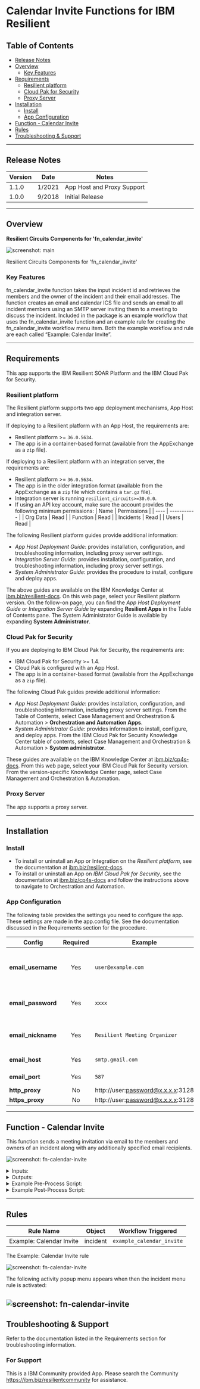 <!--
  This README.md is generated by running:
  "resilient-sdk docgen -p fn_calendar_invite"

  It is best edited using a Text Editor with a Markdown Previewer. VS Code
  is a good example. Checkout https://guides.github.com/features/mastering-markdown/
  for tips on writing with Markdown

  If you make manual edits and run docgen again, a .bak file will be created

  Store any screenshots in the "doc/screenshots" directory and reference them like:
  ![screenshot: screenshot_1](./screenshots/screenshot_1.png)

  NOTE: If your app is available in the container-format only, there is no need to mention the integration server in this readme.
-->

# Calendar Invite Functions for IBM Resilient

## Table of Contents
- [Release Notes](#release-notes)
- [Overview](#overview)
  - [Key Features](#key-features)
- [Requirements](#requirements)
  - [Resilient platform](#resilient-platform)
  - [Cloud Pak for Security](#cloud-pak-for-security)
  - [Proxy Server](#proxy-server)
- [Installation](#installation)
  - [Install](#install)
  - [App Configuration](#app-configuration)
- [Function - Calendar Invite](#function---calendar-invite)
- [Rules](#rules)
- [Troubleshooting & Support](#troubleshooting--support)
---

## Release Notes
<!--
  Specify all changes in this release. Do not remove the release 
  notes of a previous release
-->
| Version | Date | Notes |
| ------- | ---- | ----- |
| 1.1.0 | 1/2021 | App Host and Proxy Support |
| 1.0.0 | 9/2018 | Initial Release |

---

## Overview
<!--
  Provide a high-level description of the function itself and its remote software or application.
  The text below is parsed from the "description" and "long_description" attributes in the setup.py file
-->
**Resilient Circuits Components for 'fn_calendar_invite'**

 ![screenshot: main](./doc/screenshots/fn-calendar-invite-workflow.png)

Resilient Circuits Components for 'fn_calendar_invite'

### Key Features
<!--
  List the Key Features of the Integration
-->
fn_calendar_invite function takes the input incident id and retrieves the members and the owner of the incident and their email addresses.  The function creates an email and calendar ICS file and sends an email to all incident members using an SMTP server inviting them to a meeting to discuss the incident.
Included in the package is an example workflow that uses the fn_calendar_invite function and an example rule for creating the fn_calendar_invite workflow menu item. Both the example workflow and rule are each called “Example: Calendar Invite”.

---

## Requirements
<!--
  List any Requirements 
-->
This app supports the IBM Resilient SOAR Platform and the IBM Cloud Pak for Security.

### Resilient platform
The Resilient platform supports two app deployment mechanisms, App Host and integration server.

If deploying to a Resilient platform with an App Host, the requirements are:
* Resilient platform >= `36.0.5634`.
* The app is in a container-based format (available from the AppExchange as a `zip` file).

If deploying to a Resilient platform with an integration server, the requirements are:
* Resilient platform >= `36.0.5634`.
* The app is in the older integration format (available from the AppExchange as a `zip` file which contains a `tar.gz` file).
* Integration server is running `resilient_circuits>=30.0.0`.
* If using an API key account, make sure the account provides the following minimum permissions: 
  | Name | Permissions |
  | ---- | ----------- |
  | Org Data | Read |
  | Function | Read |
  | Incidents | Read |
  | Users | Read |

The following Resilient platform guides provide additional information: 
* _App Host Deployment Guide_: provides installation, configuration, and troubleshooting information, including proxy server settings. 
* _Integration Server Guide_: provides installation, configuration, and troubleshooting information, including proxy server settings.
* _System Administrator Guide_: provides the procedure to install, configure and deploy apps. 

The above guides are available on the IBM Knowledge Center at [ibm.biz/resilient-docs](https://ibm.biz/resilient-docs). On this web page, select your Resilient platform version. On the follow-on page, you can find the _App Host Deployment Guide_ or _Integration Server Guide_ by expanding **Resilient Apps** in the Table of Contents pane. The System Administrator Guide is available by expanding **System Administrator**.

### Cloud Pak for Security
If you are deploying to IBM Cloud Pak for Security, the requirements are:
* IBM Cloud Pak for Security >= 1.4.
* Cloud Pak is configured with an App Host.
* The app is in a container-based format (available from the AppExchange as a `zip` file).

The following Cloud Pak guides provide additional information: 
* _App Host Deployment Guide_: provides installation, configuration, and troubleshooting information, including proxy server settings. From the Table of Contents, select Case Management and Orchestration & Automation > **Orchestration and Automation Apps**.
* _System Administrator Guide_: provides information to install, configure, and deploy apps. From the IBM Cloud Pak for Security Knowledge Center table of contents, select Case Management and Orchestration & Automation > **System administrator**.

These guides are available on the IBM Knowledge Center at [ibm.biz/cp4s-docs](https://ibm.biz/cp4s-docs). From this web page, select your IBM Cloud Pak for Security version. From the version-specific Knowledge Center page, select Case Management and Orchestration & Automation.

### Proxy Server
The app supports a proxy server.

---

## Installation

### Install
* To install or uninstall an App or Integration on the _Resilient platform_, see the documentation at [ibm.biz/resilient-docs](https://ibm.biz/resilient-docs).
* To install or uninstall an App on _IBM Cloud Pak for Security_, see the documentation at [ibm.biz/cp4s-docs](https://ibm.biz/cp4s-docs) and follow the instructions above to navigate to Orchestration and Automation.

### App Configuration
The following table provides the settings you need to configure the app. These settings are made in the app.config file. See the documentation discussed in the Requirements section for the procedure.

| Config | Required | Example | Description |
| ------ | :------: | ------- | ----------- |
| **email_username** | Yes | `user@example.com` | Calendar invitation sender email address |
| **email_password** | Yes | `xxxx` | Password of sender's email account  |
| **email_nickname** | Yes | `Resilient Meeting Organizer` | Calendar invite sender nickname |
| **email_host** | Yes | `smtp.gmail.com` | Email server |
| **email_port** | Yes | `587` | Email server port |
| **http_proxy** | No | http://user:password@x.x.x.x:3128 | http proxy |
| **https_proxy** | No | http://user:password@x.x.x.x:3128 | https proxy |

---

## Function - Calendar Invite
This function sends a meeting invitation via email to the members and owners of an incident along with any additionally specified email recipients.

 ![screenshot: fn-calendar-invite ](./doc/screenshots/fn-calendar-invite-function.png)

<details><summary>Inputs:</summary>
<p>

| Name | Type | Required | Example | Tooltip |
| ---- | :--: | :------: | ------- | ------- |
| `calendar_invite_datetime` | `datetimepicker` | Yes | `-` | - |
| `calendar_invite_description` | `text` | Yes | `-` | Calendar invite meeting description |
| `calendar_invite_extra_email_addr` | `text` | No | `-` | Comma separated list of extra email addresses for invitees who are not already members of the incident  |
| `calendar_invite_incident_id` | `number` | Yes | `-` | - |
| `calendar_invite_subject` | `text` | Yes | `-` | Subject for calendar invite email |

</p>
</details>

<details><summary>Outputs:</summary>
<p>

```python
results = {
   'version': '1.0', 
   'success': True, 
   'reason': None, 
   'content': {'recipient': ['a@a.com', 'restest@gmail.com'], 
               'sender': 'Resilient Meeting Organizer <restest@gmail.com>', 'subject': 'My Incident', 
               'description': 'My Inicdent meeting'}, 'raw': '{"recipient": ["a@a.com", "restest@gmail.com"], "sender": "Resilient Meeting Organizer <restest@gmail.com>", "subject": "My Incident", "description": "My Incident meeting"}', 'inputs': {'calendar_invite_incident_id': 2151, 'calendar_invite_datetime': 1611291600000, 'calendar_invite_extra_email_addr': 'restest@gmail.com', 'calendar_invite_subject': 'My Incident', 'calendar_invite_description': 'My Incident meeting'}, 
    'metrics': {'version': '1.0', 
               'package': 'fn-calendar-invite', 
               'package_version': '1.1.0', 
               'host': 'MacBook-Pro.local', 
               'execution_time_ms': 12759, 
               'timestamp': '2021-01-08 15:27:01'}
}
```

</p>
</details>

<details><summary>Example Pre-Process Script:</summary>
<p>

```python
# Get the Calendar invite input
inputs.calendar_invite_incident_id = incident.id
inputs.calendar_invite_subject = incident.name
# This workflow uses activity fields specified at the rule for the following fields
inputs.calendar_invite_datetime = rule.properties.rule_calendar_date_time
inputs.calendar_invite_description = rule.properties.rule_calendar_description.content
inputs.calendar_invite_extra_email_addr = rule.properties.rule_calendar_extra_email_addr.content

```

</p>
</details>

<details><summary>Example Post-Process Script:</summary>
<p>

```python
# results.content dict contains "recipient", "sender", "subject", body" 
content = results.get("content")
r_to = content.get("recipient")
r_from = content.get("sender")
r_subject = content.get("subject")
r_description = content.get("description")

note_text = u"""<p><b>Meeting Invite</b></p>
To: {}<br>
From:{}<br>
Subject: {}<br>
Description: {}""".format(r_to, r_from, r_subject, r_description)

incident.addNote(helper.createRichText(note_text))
```

</p>
</details>

---





## Rules
| Rule Name | Object | Workflow Triggered |
| --------- | ------ | ------------------ |
| Example: Calendar Invite | incident | `example_calendar_invite` |

<p>
The Example: Calendar Invite rule

![screenshot: fn-calendar-invite ](./doc/screenshots/fn-calendar-invite-rule.png)

<p>
The following activity popup menu appears when then the incident menu rule is activated: 

![screenshot: fn-calendar-invite ](./doc/screenshots/fn-calendar-invite-popup.png)
---

## Troubleshooting & Support
Refer to the documentation listed in the Requirements section for troubleshooting information.

### For Support
This is a IBM Community provided App. Please search the Community https://ibm.biz/resilientcommunity for assistance.
